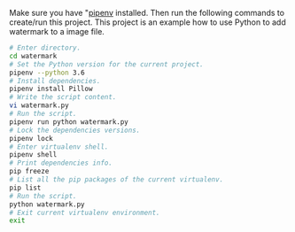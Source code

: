 Make sure you have "[pipenv](https://github.com/pypa/pipenv) installed. Then run the following commands to create/run this project. This project is an example how to use Python to add watermark to a image file.

```bash
# Enter directory.
cd watermark
# Set the Python version for the current project.
pipenv --python 3.6
# Install dependencies.
pipenv install Pillow
# Write the script content.
vi watermark.py
# Run the script.
pipenv run python watermark.py
# Lock the dependencies versions. 
pipenv lock
# Enter virtualenv shell. 
pipenv shell
# Print dependencies info.
pip freeze
# List all the pip packages of the current virtualenv.
pip list
# Run the script.
python watermark.py
# Exit current virtualenv environment.
exit
```

